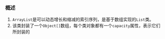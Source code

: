 ### 概述

1. `ArrayList`是可以动态增长和缩减的索引序列，是基于数组实现的`List`类。
2. 该类封装了一个`Object[]`数组，每个类对象都有一个`capacity`属性，表示它们所封装的

